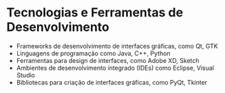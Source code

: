 # Tecnologias e Ferramentas de Desenvolvimento
- Frameworks de desenvolvimento de interfaces gráficas, como Qt, GTK
- Linguagens de programação como Java, C++, Python
- Ferramentas para design de interfaces, como Adobe XD, Sketch
- Ambientes de desenvolvimento integrado (IDEs) como Eclipse, Visual Studio
- Bibliotecas para criação de interfaces gráficas, como PyQt, Tkinter
